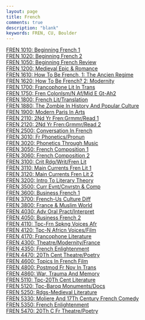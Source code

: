 ```yaml
---
layout: page
title: French
comments: true
description: "blank"
keywords: FREN, CU, Boulder
---
```

<body>
<div><a href="../../courses/FREN-1010">FREN 1010: Beginning French 1</a></div>
<div><a href="../../courses/FREN-1020">FREN 1020: Beginning French 2</a></div>
<div><a href="../../courses/FREN-1050">FREN 1050: Beginning French Review</a></div>
<div><a href="../../courses/FREN-1200">FREN 1200: Medieval Epic & Romance</a></div>
<div><a href="../../courses/FREN-1610">FREN 1610: How To Be French, 1: The Ancien Regime</a></div>
<div><a href="../../courses/FREN-1620">FREN 1620: How To Be French? 2: Modernity</a></div>
<div><a href="../../courses/FREN-1700">FREN 1700: Francophone Lit In Trans</a></div>
<div><a href="../../courses/FREN-1750">FREN 1750: Fren Colonlsm/N Af/Mid E Gt-Ah2</a></div>
<div><a href="../../courses/FREN-1800">FREN 1800: French Lit/Translation</a></div>
<div><a href="../../courses/FREN-1880">FREN 1880: The Zombie In History And Popular Culture</a></div>
<div><a href="../../courses/FREN-1900">FREN 1900: Modern Paris In Arts</a></div>
<div><a href="../../courses/FREN-2110">FREN 2110: 2Nd Yr Fren:Grmmr/Read 1</a></div>
<div><a href="../../courses/FREN-2120">FREN 2120: 2Nd Yr Fren:Grmmr/Read 2</a></div>
<div><a href="../../courses/FREN-2500">FREN 2500: Conversation In French</a></div>
<div><a href="../../courses/FREN-3010">FREN 3010: Fr Phonetics/Pronun</a></div>
<div><a href="../../courses/FREN-3020">FREN 3020: Phonetics Through Music</a></div>
<div><a href="../../courses/FREN-3050">FREN 3050: French Composition 1</a></div>
<div><a href="../../courses/FREN-3060">FREN 3060: French Composition 2</a></div>
<div><a href="../../courses/FREN-3100">FREN 3100: Crit Rdg/Writ/Fren Lit</a></div>
<div><a href="../../courses/FREN-3110">FREN 3110: Main Currents Fren Lit 1</a></div>
<div><a href="../../courses/FREN-3120">FREN 3120: Main Currents Fren Lit 2</a></div>
<div><a href="../../courses/FREN-3200">FREN 3200: Intro To Literary Theory</a></div>
<div><a href="../../courses/FREN-3500">FREN 3500: Curr Evnt/Cnvrstn & Comp</a></div>
<div><a href="../../courses/FREN-3600">FREN 3600: Business French 1</a></div>
<div><a href="../../courses/FREN-3700">FREN 3700: French-Us Culture Diff</a></div>
<div><a href="../../courses/FREN-3800">FREN 3800: France & Muslim World</a></div>
<div><a href="../../courses/FREN-4030">FREN 4030: Adv Oral Pract/Interpret</a></div>
<div><a href="../../courses/FREN-4050">FREN 4050: Business French 2</a></div>
<div><a href="../../courses/FREN-4110">FREN 4110: Tpc-Frn Spkng Voices Afr</a></div>
<div><a href="../../courses/FREN-4120">FREN 4120: Tpc-N Africn Voices/Film</a></div>
<div><a href="../../courses/FREN-4170">FREN 4170: Francophone Literature</a></div>
<div><a href="../../courses/FREN-4300">FREN 4300: Theatre/Modernity/France</a></div>
<div><a href="../../courses/FREN-4350">FREN 4350: French Enlightenment</a></div>
<div><a href="../../courses/FREN-4470">FREN 4470: 20Th Cent Theatre/Poetry</a></div>
<div><a href="../../courses/FREN-4600">FREN 4600: Topics In French Film</a></div>
<div><a href="../../courses/FREN-4800">FREN 4800: Postmod Fr Nov In Trans</a></div>
<div><a href="../../courses/FREN-4860">FREN 4860: War, Trauma And Memory</a></div>
<div><a href="../../courses/FREN-5110">FREN 5110: Tpc-20Th Cent Literature</a></div>
<div><a href="../../courses/FREN-5120">FREN 5120: Tpc-Baroq Monuments/Docs</a></div>
<div><a href="../../courses/FREN-5250">FREN 5250: Rdgs-Medieval Literature</a></div>
<div><a href="../../courses/FREN-5330">FREN 5330: Moliere And 17Th Century French Comedy</a></div>
<div><a href="../../courses/FREN-5350">FREN 5350: French Enlightenment</a></div>
<div><a href="../../courses/FREN-5470">FREN 5470: 20Th C Fr Theatre/Poetry</a></div>
</body>